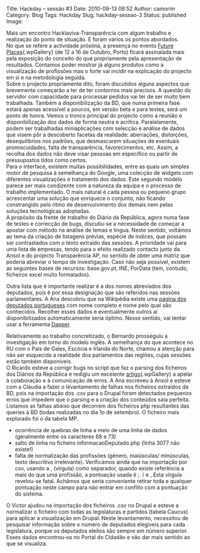 Title: Hackday – sessão #3
Date: 2010-09-13 08:52
Author: camorim
Category: Blog
Tags: Hackday
Slug: hackday-sessao-3
Status: published
Image: 

Mais um encontro Hacklaviva-Transparência com algum trabalho e realização do ponto de situação. E foram vários os pontos abordados.  
No que se refere a actividade próxima, a presença no evento [Future Places](http://futureplaces.org/ "Future Places"){.wpGallery} (de 12 a 16 de Outubro, Porto) ficará assinalada mais pela exposição do conceito do que propriamente pela apresentação de resultados. Contamos poder mostrar já alguns produtos como a visualização de profissões mas o forte vai incidir na explicação do projecto em si e na metodologia seguida.  
Sobre o projecto propriamente dito, foram discutidos alguns aspectos que brevemente começarão a ter de ter contornos mais precisos. A questão do servidor com capacidade para processar pedidos vai ter de ser muito bem trabalhada. Também a disponibilização da BD, que numa primeira fase estará apenas acessível a poucos, em versão beta e para testes, será um ponto de honra. Vemos o tronco principal do projecto como a reunião e disponibilização dos dados de forma neutra e acrítica. Paralelamente, podem ser trabalhadas miniaplicações com selecção e análise de dados que visem pôr a descoberto facetas da realidade: aberrações, distorções, desequilíbrios nos padrões, que desmascarem situações de eventuais promiscuidades, falta de transparência, favorecimentos, etc. Assim, a recolha dos dados não deve visar pessoas em específico ou partir de pressupostos tidos como certos.  
Para o interface, existem muitas possibilidades, entre as quais um simples motor de pesquisa à semelhança do Google, uma colecção de widgets com diferentes visualizações e tratamento dos dados. Este segundo modelo parece ser mais condizente com a natureza da equipa e o processo de trabalho implementado. O mais natural é cada pessoa ou pequeno grupo acrescentar uma solução que enriquece o conjunto, não ficando constrangido pelo ritmo de desenvolvimento dos demais nem pelas soluções tecnológicas adoptadas.  
A propósito da frente de trabalho do Diário da República, agora numa fase de testes e correcção de bugs, discutiu-se a necessidade de começar a apostar com método na análise de temas e língua. Neste sentido, voltámos ao tema da criação de listagens prévias, espécie de índices, que possam ser contrastados com o texto extraído das sessões. A prioridade vai para uma lista de empresas, tendo para o efeito realizado contacto junto da Ansol e do projecto Transparência AP, no sentido de obter uma matriz que poderia abreviar o tempo de investigação. Caso não seja possível, existem as seguintes bases de recursos: base.gov.pt, INE, PorData (tem, contudo, ficheiros excel muito formatados).

Outra lista que é importante realizar é a dos nomes abreviados dos deputados, pois é por essa designação que são referidos nas sessões parlamentares. A Ana descobriu que na Wikipédia existe uma [página dos deputados portugueses](http://pt.wikipedia.org/wiki/Lista_de_deputados_portugueses "Deputados portugueses") com nome completo e nome pelo qual são conhecidos. Recolher esses dados e eventualmente outros aí disponibilizados automaticamente seria óptimo. Nesse sentido, vai tentar usar a ferramenta [Dapper](http://open.dapper.net/ "Open Dapper").

Relativamente ao trabalho concretizado, o Bernardo prosseguiu a investigação em torno do modelo inglês. À semelhança do que acontece no RU com o País de Gales, Escócia e Irlanda do Norte, chamou a atenção para não ser esquecida a realidade dos parlamentos das regiões, cujas sessões estão também disponíveis.  
O Ricardo esteve a corrigir bugs no script que faz o parsing dos ficheiros dos Diários da República e redigiu um excelente [artigo](http://transparencia.hacklaviva.net/2010/09/decifrando-o-diario-da-assembleia-da-republica "Artigo sobre DR script"){.wpGallery} a apelar à colaboração e à comunicação de erros. A Ana escreveu à Ansol e esteve com a Cláudia a fazer o levantamento de falhas nos ficheiros extraídos da BD, pois na importação dos .csv para o Drupal foram detectados pequenos erros que impedem que o parsing e a criação dos conteúdos saia perfeita. Listamos as falhas abaixo que decorrem dos ficheiros php resultantes das queries à BD (todas realizadas no dia 1o de setembro). O ficheiro mais explorado foi o da tabela MP.

-   ocorrência de quebras de linha a meio de uma linha de dados (geralmente entre os caracteres 68 e 73)
-   salto de linha no ficheiro informacaoDeputado.php (linha 3077 não existe!)
-   falta de normalização das profissões (género, maiúsculas/ minúsculas, texto descritivo irrelevante). Verificámos ainda que na importação por csv, usando a , (vírgula) como separador, quando existe referência a mais do que uma profissão, a pontuação usada é ;  / e , Esta vírgula revelou-se fatal. Achámos que seria conveniente retirar toda e qualquer pontuação neste campo para não entrar em conflito com a pontuação do sistema.

O Victor ajudou na importação dos ficheiros .csv no Drupal e esteve a normalizar o ficheiro com todas as legislaturas e partidos (tabela Caucus) para aplicar a visualização em Drupal. Neste levantamento, necessitou de pesquisar informação sobre o número de deputados elegíveis para cada legislatura, porque os deputados eleitos são sempre em número superior. Esses dados encontrou-os no Portal do Cidadão e vão dar mais sentido ao que se visualiza.
